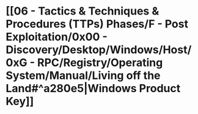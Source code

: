 # [[06 - Tactics & Techniques & Procedures (TTPs) Phases/F - Post Exploitation/0x00 - Discovery/Desktop/Windows/Host/0xG - RPC/Registry/Operating System/Manual/Living off the Land#^a280e5|Windows Product Key]]

```

```